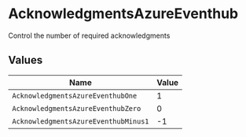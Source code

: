 # AcknowledgmentsAzureEventhub

Control the number of required acknowledgments


## Values

| Name                                 | Value                                |
| ------------------------------------ | ------------------------------------ |
| `AcknowledgmentsAzureEventhubOne`    | 1                                    |
| `AcknowledgmentsAzureEventhubZero`   | 0                                    |
| `AcknowledgmentsAzureEventhubMinus1` | -1                                   |